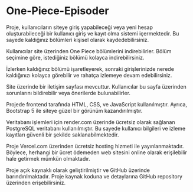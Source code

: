 # One-Piece-Episoder

Proje, kullanıcıların siteye giriş yapabileceği veya yeni hesap oluşturabileceği bir kullanıcı giriş ve kayıt olma sistemi içermektedir. Bu sayede kaldığınız bölümleri kişisel olarak kaydedebilirsiniz.

Kullanıcılar site üzerinden One Piece bölümlerini indirebilirler. Bölüm seçimine göre, istediğiniz bölümü kolayca indirebilirsiniz.

İzlerken kaldığınız bölümü işaretleyerek, sonraki girişlerinizde nerede kaldığınızı kolayca görebilir ve rahatça izlemeye devam edebilirsiniz.

Site üzerinde bir iletişim sayfası mevcuttur. Kullanıcılar bu sayfa üzerinden sorunlarını bildirebilir veya önerilerde bulunabilirler.

Projede frontend tarafında HTML, CSS, ve JavaScript kullanılmıştır. Ayrıca, Bootstrap 5 ile siteye güzel bir görünüm kazandırılmıştır.

Veritabanı işlemleri için render.com üzerinde ücretsiz olarak sağlanan PostgreSQL veritabanı kullanılmıştır. Bu sayede kullanıcı bilgileri ve izleme kayıtları güvenli bir şekilde saklanabilmektedir.

Proje Vercel.com üzerinden ücretsiz hosting hizmeti ile yayınlanmaktadır. Böylece, herhangi bir ücret ödemeden web sitesini online olarak erişilebilir hale getirmek mümkün olmaktadır.

Proje açık kaynaklı olarak geliştirilmiştir ve GitHub üzerinde barındırılmaktadır. Proje kaynak koduna ve detaylarına GitHub repository üzerinden erişebilirsiniz.
